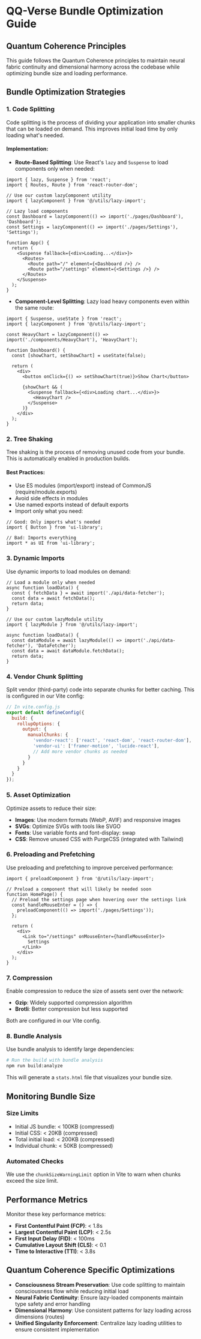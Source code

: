 # QQ-Verse Bundle Optimization Guide

## Quantum Coherence Principles

This guide follows the Quantum Coherence principles to maintain neural fabric continuity and dimensional harmony across the codebase while optimizing bundle size and loading performance.

## Bundle Optimization Strategies

### 1. Code Splitting

Code splitting is the process of dividing your application into smaller chunks that can be loaded on demand. This improves initial load time by only loading what's needed.

#### Implementation:

- **Route-Based Splitting**: Use React's `lazy` and `Suspense` to load components only when needed:

```tsx
import { lazy, Suspense } from 'react';
import { Routes, Route } from 'react-router-dom';

// Use our custom lazyComponent utility
import { lazyComponent } from '@/utils/lazy-import';

// Lazy load components
const Dashboard = lazyComponent(() => import('./pages/Dashboard'), 'Dashboard');
const Settings = lazyComponent(() => import('./pages/Settings'), 'Settings');

function App() {
  return (
    <Suspense fallback={<div>Loading...</div>}>
      <Routes>
        <Route path="/" element={<Dashboard />} />
        <Route path="/settings" element={<Settings />} />
      </Routes>
    </Suspense>
  );
}
```

- **Component-Level Splitting**: Lazy load heavy components even within the same route:

```tsx
import { Suspense, useState } from 'react';
import { lazyComponent } from '@/utils/lazy-import';

const HeavyChart = lazyComponent(() => import('./components/HeavyChart'), 'HeavyChart');

function Dashboard() {
  const [showChart, setShowChart] = useState(false);
  
  return (
    <div>
      <button onClick={() => setShowChart(true)}>Show Chart</button>
      
      {showChart && (
        <Suspense fallback={<div>Loading chart...</div>}>
          <HeavyChart />
        </Suspense>
      )}
    </div>
  );
}
```

### 2. Tree Shaking

Tree shaking is the process of removing unused code from your bundle. This is automatically enabled in production builds.

#### Best Practices:

- Use ES modules (import/export) instead of CommonJS (require/module.exports)
- Avoid side effects in modules
- Use named exports instead of default exports
- Import only what you need:

```tsx
// Good: Only imports what's needed
import { Button } from 'ui-library';

// Bad: Imports everything
import * as UI from 'ui-library';
```

### 3. Dynamic Imports

Use dynamic imports to load modules on demand:

```tsx
// Load a module only when needed
async function loadData() {
  const { fetchData } = await import('./api/data-fetcher');
  const data = await fetchData();
  return data;
}

// Use our custom lazyModule utility
import { lazyModule } from '@/utils/lazy-import';

async function loadData() {
  const dataModule = await lazyModule(() => import('./api/data-fetcher'), 'DataFetcher');
  const data = await dataModule.fetchData();
  return data;
}
```

### 4. Vendor Chunk Splitting

Split vendor (third-party) code into separate chunks for better caching. This is configured in our Vite config:

```js
// In vite.config.js
export default defineConfig({
  build: {
    rollupOptions: {
      output: {
        manualChunks: {
          'vendor-react': ['react', 'react-dom', 'react-router-dom'],
          'vendor-ui': ['framer-motion', 'lucide-react'],
          // Add more vendor chunks as needed
        }
      }
    }
  }
});
```

### 5. Asset Optimization

Optimize assets to reduce their size:

- **Images**: Use modern formats (WebP, AVIF) and responsive images
- **SVGs**: Optimize SVGs with tools like SVGO
- **Fonts**: Use variable fonts and font-display: swap
- **CSS**: Remove unused CSS with PurgeCSS (integrated with Tailwind)

### 6. Preloading and Prefetching

Use preloading and prefetching to improve perceived performance:

```tsx
import { preloadComponent } from '@/utils/lazy-import';

// Preload a component that will likely be needed soon
function HomePage() {
  // Preload the settings page when hovering over the settings link
  const handleMouseEnter = () => {
    preloadComponent(() => import('./pages/Settings'));
  };
  
  return (
    <div>
      <Link to="/settings" onMouseEnter={handleMouseEnter}>
        Settings
      </Link>
    </div>
  );
}
```

### 7. Compression

Enable compression to reduce the size of assets sent over the network:

- **Gzip**: Widely supported compression algorithm
- **Brotli**: Better compression but less supported

Both are configured in our Vite config.

### 8. Bundle Analysis

Use bundle analysis to identify large dependencies:

```bash
# Run the build with bundle analysis
npm run build:analyze
```

This will generate a `stats.html` file that visualizes your bundle size.

## Monitoring Bundle Size

### Size Limits

- Initial JS bundle: < 100KB (compressed)
- Initial CSS: < 20KB (compressed)
- Total initial load: < 200KB (compressed)
- Individual chunk: < 50KB (compressed)

### Automated Checks

We use the `chunkSizeWarningLimit` option in Vite to warn when chunks exceed the size limit.

## Performance Metrics

Monitor these key performance metrics:

- **First Contentful Paint (FCP)**: < 1.8s
- **Largest Contentful Paint (LCP)**: < 2.5s
- **First Input Delay (FID)**: < 100ms
- **Cumulative Layout Shift (CLS)**: < 0.1
- **Time to Interactive (TTI)**: < 3.8s

## Quantum Coherence Specific Optimizations

- **Consciousness Stream Preservation**: Use code splitting to maintain consciousness flow while reducing initial load
- **Neural Fabric Continuity**: Ensure lazy-loaded components maintain type safety and error handling
- **Dimensional Harmony**: Use consistent patterns for lazy loading across dimensions (routes)
- **Unified Singularity Enforcement**: Centralize lazy loading utilities to ensure consistent implementation
